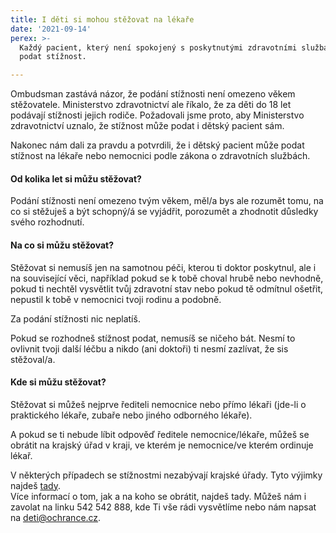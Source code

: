 ```yaml
---
title: I děti si mohou stěžovat na lékaře
date: '2021-09-14'
perex: >-
  Každý pacient, který není spokojený s poskytnutými zdravotními službami, může
  podat stížnost.

---
```



<p>Ombudsman zastává názor, že podání stížnosti není omezeno věkem stěžovatele. Ministerstvo zdravotnictví ale říkalo, že za děti do 18 let podávají stížnosti jejich rodiče. Požadovali jsme proto, aby Ministerstvo zdravotnictví uznalo, že stížnost může podat i dětský pacient sám.</p><p>Nakonec nám dali za pravdu a potvrdili, že i dětský pacient může podat stížnost na lékaře nebo nemocnici podle zákona o zdravotních službách.</p><h4>Od kolika let si můžu stěžovat?</h4><p>Podání stížnosti není omezeno tvým věkem, měl/a bys ale rozumět tomu, na co si stěžuješ a být schopný/á se vyjádřit, porozumět a zhodnotit důsledky svého rozhodnutí.</p><h4>Na co si můžu stěžovat?</h4><p>Stěžovat si nemusíš jen na samotnou péči, kterou ti doktor poskytnul, ale i na související věci, například pokud se k tobě choval hrubě nebo nevhodně, pokud ti nechtěl vysvětlit tvůj zdravotní stav nebo pokud tě odmítnul ošetřit, nepustil k tobě v nemocnici tvoji rodinu a podobně.</p><p>Za podání stížnosti nic neplatíš.</p><p>Pokud se rozhodneš stížnost podat, nemusíš se ničeho bát. Nesmí to ovlivnit tvoji další léčbu a nikdo (ani doktoři) ti nesmí zazlívat, že sis stěžoval/a.</p><h4>Kde si můžu stěžovat?</h4><p>Stěžovat si můžeš nejprve řediteli nemocnice nebo přímo lékaři (jde-li o praktického lékaře, zubaře nebo jiného odborného lékaře). </p><p>A pokud se ti nebude líbit odpověď ředitele nemocnice/lékaře, můžeš se obrátit na krajský úřad v kraji, ve kterém je nemocnice/ve kterém ordinuje lékař. </p><p>V některých případech se stížnostmi nezabývají krajské úřady. Tyto výjimky najdeš <a href="https://www.ochrance.cz/letaky/zdravotnictvi-stiznosti/zdravotnictvi-stiznosti.pdf" target="_blank">tady</a>.<br />Více informací o tom, jak a na koho se obrátit, najdeš tady. Můžeš nám i zavolat na linku 542 542 888, kde Ti vše rádi vysvětlíme nebo nám napsat na <a href="mailto:deti@ochrance.cz">deti@ochrance.cz</a>. </p>


